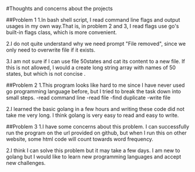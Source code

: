 #Thoughts and concerns about the projects

##Problem 1
1.In bash shell script, I read command line flags and output usages in my own way.That is, in problem 2 and 3, I read flags use go's built-in flags class, which is more convenient.

2.I do not quite understand why we need prompt "File removed", since we only need to overwrite file if it exists.

3.I am not sure if I can use file 50states and cat its content to a new file. If this is not allowed, I would a create long string array with names of 50 states, but which is not concise .

##Problem 2
1.This program looks like hard to me since I have never used go programming language before, but I tried to break the task down into small steps.
-read command line
-read file
-find duplicate
-write file

2.I learned the basic golang in a few hours and writing these code did not take me  very long. I think golang is very easy to read and easy to write.

##Problem 3
1.I have some concerns about this problem. I can successfully run the program on the url provided on github, but when I run this on other website, some html code will count towards word frequency.

2.I think I can solve this problem but it may take a few days. I am new to golang but I would like to learn new programming languages and accept new challenges.
